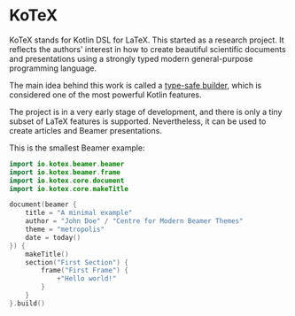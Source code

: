 # KoTeX
KoTeX stands for Kotlin DSL for LaTeX. This started as a research project. It reflects the authors' interest in how 
to create beautiful scientific documents and presentations using a strongly typed modern general-purpose programming language. 

The main idea behind this work is called a [type-safe builder](https://kotlinlang.org/docs/reference/type-safe-builders.html), which is considered one of the most powerful Kotlin features. 

The project is in a very early stage of development, and there is only a tiny subset of LaTeX features is supported. 
Nevertheless, it can be used to create articles and Beamer presentations.

This is the smallest Beamer example: 

```kotlin
import io.kotex.beamer.beamer
import io.kotex.beamer.frame
import io.kotex.core.document
import io.kotex.core.makeTitle

document(beamer {
    title = "A minimal example"
    author = "John Doe" / "Centre for Modern Beamer Themes"
    theme = "metropolis"
    date = today()
}) {
    makeTitle()
    section("First Section") {
        frame("First Frame") {
            +"Hello world!"
        }
    }
}.build()
```

